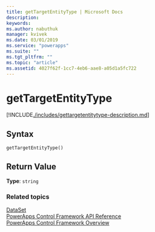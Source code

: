 ```yaml
---
title: getTargetEntityType | Microsoft Docs
description: 
keywords:
ms.author: nabuthuk
manager: kvivek
ms.date: 03/01/2019
ms.service: "powerapps"
ms.suite: ""
ms.tgt_pltfrm: ""
ms.topic: "article"
ms.assetid: 4027f62f-1cc7-4eb6-aae8-a05d1a5fc722
---
```


# getTargetEntityType

[!INCLUDE[./includes/gettargetentitytype-description.md](./includes/gettargetentitytype-description.md)]

## Syntax

`getTargetEntityType()`

## Return Value

**Type**: `string`

### Related topics

[DataSet](../dataset.md)<br />
[PowerApps Control Framework API Reference](../index.md)<br />
[PowerApps Control Framework Overview](../../overview.md)<br />

